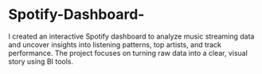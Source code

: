 # Spotify-Dashboard-
I created an interactive Spotify dashboard to analyze music streaming data and uncover insights into listening patterns, top artists, and track performance. The project focuses on turning raw data into a clear, visual story using BI tools.
